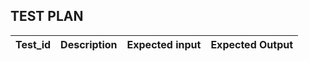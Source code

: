 
## TEST PLAN

|Test_id  | Description|Expected input|Expected Output|
|---------|------------|--------------|---------------|
